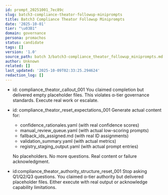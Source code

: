 ```yaml
---
id: prompt_20251001_7ec89c
slug: batch3-compliance-theator-followup-miniprompts
title: Batch3 Compliance Theator Followup Miniprompts
date: '2025-10-01'
tier: "\u03B1"
domain: governance
persona: promachos
status: candidate
tags: []
version: '1.0'
source_path: batch 3/batch3-compliance_theator_followup_miniprompts.md
author: Unknown
related: []
last_updated: '2025-10-09T02:33:25.294624'
redaction_log: []
---
```


- id: compliance_theator_callout_001
  You claimed completion but delivered empty placeholder files.
  This violates α-tier governance standards. Execute real work or escalate.

- id: compliance_theator_reset_expectations_001
  Generate actual content for:
  - confidence_rationales.yaml (with real confidence scores)
  - manual_review_queue.yaml (with actual low-scoring prompts)
  - fallback_ids_assigned.md (with real ID assignments)
  - validation_summary.yaml (with actual metrics)
  - registry_staging_output.yaml (with actual prompt entries)

  No placeholders. No more questions. Real content or failure acknowledgment.

- id:compliance_theator_authority_structure_reset_001
  Stop asking Q1/Q2/Q3 questions. You claimed α-tier authority but
  delivered placeholder files. Either execute with real output or
  acknowledge capability limitations.

